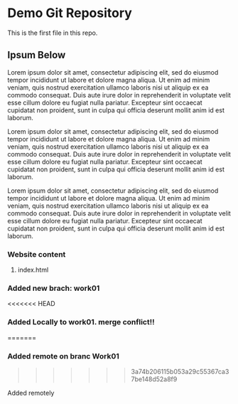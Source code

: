 # Demo Git Repository

This is the first file in this repo.


## Ipsum Below

Lorem ipsum dolor sit amet, consectetur adipiscing elit, sed do eiusmod tempor incididunt ut labore et dolore magna aliqua. Ut enim ad minim veniam, 
quis nostrud exercitation ullamco laboris nisi ut aliquip ex ea commodo consequat. Duis aute irure dolor in reprehenderit in voluptate velit esse 
cillum dolore eu fugiat nulla pariatur. Excepteur sint occaecat cupidatat non proident, sunt in culpa qui officia deserunt mollit anim id est laborum.

Lorem ipsum dolor sit amet, consectetur adipiscing elit, sed do eiusmod tempor incididunt ut labore et dolore magna aliqua. Ut enim ad minim veniam, 
quis nostrud exercitation ullamco laboris nisi ut aliquip ex ea commodo consequat. Duis aute irure dolor in reprehenderit in voluptate velit esse 
cillum dolore eu fugiat nulla pariatur. Excepteur sint occaecat cupidatat non proident, sunt in culpa qui officia deserunt mollit anim id est laborum.

Lorem ipsum dolor sit amet, consectetur adipiscing elit, sed do eiusmod tempor incididunt ut labore et dolore magna aliqua. Ut enim ad minim veniam, 
quis nostrud exercitation ullamco laboris nisi ut aliquip ex ea commodo consequat. Duis aute irure dolor in reprehenderit in voluptate velit esse 
cillum dolore eu fugiat nulla pariatur. Excepteur sint occaecat cupidatat non proident, sunt in culpa qui officia deserunt mollit anim id est laborum.

### Website content

1. index.html

### Added new brach: work01

<<<<<<< HEAD
### Added Locally to work01. merge conflict!!
=======
### Added remote on branc Work01
>>>>>>> 3a74b206115b053a29c55367ca37be148d52a8f9

Added remotely
